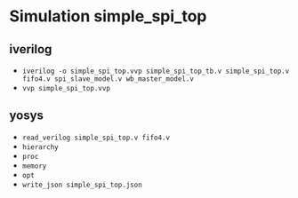 # Simulation simple_spi_top

## iverilog
* `iverilog -o simple_spi_top.vvp simple_spi_top_tb.v simple_spi_top.v fifo4.v spi_slave_model.v wb_master_model.v`
* `vvp simple_spi_top.vvp`

## yosys 
* `read_verilog simple_spi_top.v fifo4.v` 
* `hierarchy`
* `proc`
* `memory`
* `opt`
* `write_json simple_spi_top.json`


